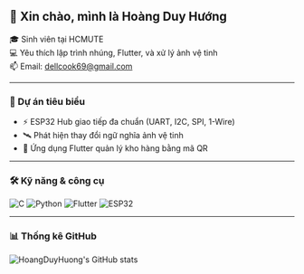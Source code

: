 ## 👋 Xin chào, mình là Hoàng Duy Hướng
🎓 Sinh viên tại HCMUTE  
💻 Yêu thích lập trình nhúng, Flutter, và xử lý ảnh vệ tinh  
📫 Email: dellcook69@gmail.com  

---

### 🚀 Dự án tiêu biểu
- ⚡ ESP32 Hub giao tiếp đa chuẩn (UART, I2C, SPI, 1-Wire)
- 🛰️ Phát hiện thay đổi ngữ nghĩa ảnh vệ tinh
- 📱 Ứng dụng Flutter quản lý kho hàng bằng mã QR

---

### 🛠️ Kỹ năng & công cụ
![C](https://img.shields.io/badge/-C-00599C?style=flat&logo=c)
![Python](https://img.shields.io/badge/-Python-3776AB?style=flat&logo=python)
![Flutter](https://img.shields.io/badge/-Flutter-02569B?style=flat&logo=flutter)
![ESP32](https://img.shields.io/badge/-ESP32-333?style=flat)

---

### 📊 Thống kê GitHub
![HoangDuyHuong's GitHub stats](https://github-readme-stats.vercel.app/api?username=HoangDuyHuong&show_icons=true&theme=tokyonight)
